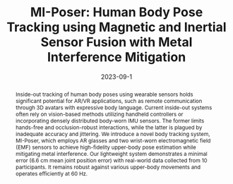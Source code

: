 ---
abstract: 'Inside-out tracking of human body poses using wearable sensors holds significant
  potential for AR/VR applications, such as remote communication through 3D avatars
  with expressive body language. Current inside-out systems often rely on vision-based
  methods utilizing handheld controllers or incorporating densely distributed body-worn
  IMU sensors. The former limits hands-free and occlusion-robust interactions, while
  the latter is plagued by inadequate accuracy and jittering. We introduce a novel
  body tracking system, MI-Poser, which employs AR glasses and two wrist-worn electromagnetic
  field (EMF) sensors to achieve high-fidelity upper-body pose estimation while mitigating
  metal interference. Our lightweight system demonstrates a minimal error (6.6 cm
  mean joint position error) with real-world data collected from 10 participants.
  It remains robust against various upper-body movements and operates efficiently
  at 60 Hz. '
authors:
- arakawa
- Bing Zhou
- ' Gurunandan Krishnan'
- goel
- Shree K. Nayar
- ''
bibtex: '@inproceedings{Arakawa2023,

  title={MI-Poser: Human Body Pose Tracking using Magnetic and Inertial Sensor Fusion
  with Metal Interference Mitigation},

  author={Riku Arakawa, Bing Zhou,  Gurunandan Krishnan, Mayank Goel, Shree K. Nayar,
  , },

  booktitle={Proceedings of the ACM on Interactive, Mobile, Wearable, and Ubiquitous
  Technologies (IMWUT)},

  year={2023}

  }'
blurb: Human Body Pose Tracking Using Magnetic and Inertial Sensor Fusion
category: interaction
citation: 'Riku Arakawa,Bing Zhou, Gurunandan Krishnan,Mayank Goel,Shree K. Nayar,.
  2023. MI-Poser: Human Body Pose Tracking using Magnetic and Inertial Sensor Fusion
  with Metal Interference Mitigation. Proceedings of the ACM on Interactive, Mobile,
  Wearable, and Ubiquitous Technologies (IMWUT).'
conference: Proceedings of the ACM on Interactive, Mobile, Wearable, and Ubiquitous
  Technologies (IMWUT)
date: 2023-09-1
image: /images/pubs/miposer.png
name: MI-Poser
onhomepage: true
pdf: /pdfs/miposer.pdf
thumbnail: /images/pubs/miposer.png
title: 'MI-Poser: Human Body Pose Tracking using Magnetic and Inertial Sensor Fusion
  with Metal Interference Mitigation'
video: https://youtu.be/bzklMFw6FEU
video_embed: <iframe width="560" height="315" src="https://www.youtube.com/embed/bzklMFw6FEU"
  frameborder="0" allowfullscreen></iframe>
year: '2023'
---